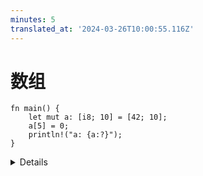 ```yaml
---
minutes: 5
translated_at: '2024-03-26T10:00:55.116Z'
---
```


# 数组

<!-- mdbook-xgettext: skip -->

```rust,editable
fn main() {
    let mut a: [i8; 10] = [42; 10];
    a[5] = 0;
    println!("a: {a:?}");
}
```

<details>

- 数组类型 `[T; N]` 的值包含 `N` 个（编译时常量）相同类型 `T` 的元素。注意数组的长度是_其类型的一部分_，这意味着 `[u8; 3]` 和 `[u8; 4]` 被认为是两种不同的类型。稍后将介绍在运行时确定大小的切片。

- 尝试访问数组的越界元素。数组访问在运行时会被检查。Rust 通常可以优化这些检查，而且可以通过使用不安全的 Rust 来避免这些检查。

- 我们可以使用字面量来为数组分配值。

- `println!` 宏使用 `?` 格式参数请求调试实现：`{}` 会给出默认输出，`{:?}` 会给出调试输出。像整数和字符串这样的类型实现了默认输出，但数组只实现了调试输出。这意味着我们在这里必须使用调试输出。

- 添加 `#`，例如 `{a:#?}`，会调用“美观打印”格式，这可能更易于阅读。

</details>
